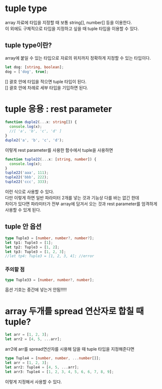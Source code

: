 # tuple type

array 자료에 타입을 지정할 때 보통 string[], number[] 등을 이용한다.  
이 외에도 구체적으로 타입을 지정하고 싶을 때 tuple 타입을 이용할 수 있다.

## tuple type이란?

array에 붙일 수 있는 타입으로 자료의 위치까지 정확하게 지정할 수 있는 타입이다.

```typescript
let dog: [string, boolean];
dog = ['dog', true];
```

[] 괄호 안에 타입을 적으면 tuple 타입이 된다.  
[] 괄호 안에 차례로 세부 타입을 기입하면 된다.

# tuple 응용 : rest parameter

```typescript
function duple2(...x: string[]) {
  console.log(x);
  //[ 'a', 'b', 'c', 'd' ]
}
duple2('a', 'b', 'c', 'd');
```

이렇게 rest parameter를 사용한 함수에서 tuple을 사용하면

```typescript
function tuple22(...x: [string, number]) {
  console.log(x);
}
tuple22('aaa', 111);
tuple22('bbb', 222);
tuple22('ccc', 333);
```

이런 식으로 사용할 수 있다.  
다만 이렇게 하면 일반 파라미터 2개를 넣는 것과 기능상 다를 바는 없긴 한데  
차이가 있다면 파라미터가 전부 array에 담겨서 오는 것과 rest parameter를 엄격하게 사용할 수 있게 된다.

## tuple 안 옵션

```typescript
type Tuple3 = [number, number?, number?];
let tp1: Tuple3 = [1];
let tp2: Tuple3 = [1, 2];
let tp3: Tuple3 = [1, 2, 3];
//let tp4: Tuple3 = [1, 2, 3, 4]; //error
```

### 주의할 점

```typescript
type Tuple33 = [number, number?, number];
```

옵션 기호는 중간에 넣는거 안됨!!!!!

# array 두개를 spread 연산자로 합칠 때 tuple?

```typescript
let arr = [1, 2, 3];
let arr2 = [4, 5, ...arr];
```

arr2에 arr를 spread연산자를 시용해 담을 때 tuple 타입을 지정해준다면

```typescript
type Tuple4 = [number, number, ...number[]];
let arr = [1, 2, 3];
let arr2: Tuple4 = [4, 5, ...arr];
let arr3: Tuple4 = [1, 2, 3, 4, 5, 6, 6, 7, 8, 9];
```

이렇게 지정해서 사용할 수 있다.
